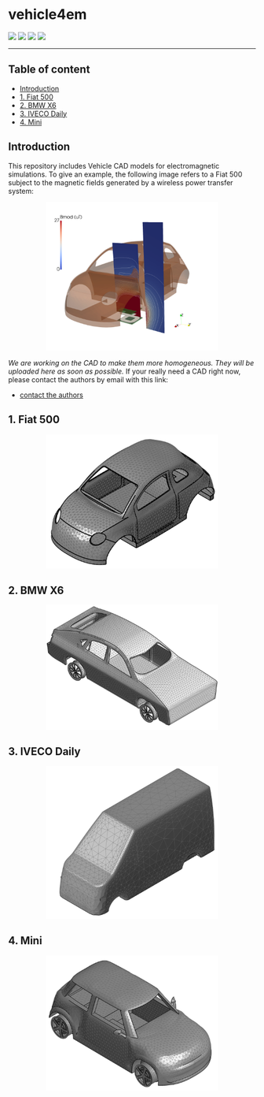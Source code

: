 # vehicle4em
![](https://img.shields.io/badge/open-source-blue)
![](https://img.shields.io/badge/license-MIT-blue)
![](https://img.shields.io/badge/CAD-Vehicle-blue)
![](https://img.shields.io/badge/Electromagnetic-Simulation-blue)
***

## Table of content
* [Introduction](https://github.com/cadema-PoliTO/vehicle4em#introduction)
* [1. Fiat 500](https://github.com/cadema-PoliTO/vehicle4em#1-fiat-500)
* [2. BMW X6](https://github.com/cadema-PoliTO/vehicle4em#2-bmw-x6)
* [3. IVECO Daily](https://github.com/cadema-PoliTO/vehicle4em#3-iveco-daily)
* [4. Mini](https://github.com/cadema-PoliTO/vehicle4em#4-mini)

## Introduction
This repository includes Vehicle CAD models for electromagnetic simulations. To give an example, the following image refers to a Fiat 500 subject to the magnetic fields generated by a wireless power transfer system:

<p align="center">
<img src="./img/fiat500_field.png" width="350">
</p>

*We are working on the CAD to make them more homogeneous. They will be uploaded here as soon as possible.* If your really need a CAD right now, please contact the authors by email with this link:
* [contact the authors](mailto:fabio.freschi@polito.it,luca.giaccone@polito.it)

## 1. Fiat 500

<p align="center">
<img src="./img/fiat500.png" width="350">
</p>

## 2. BMW X6

<p align="center">
<img src="./img/bmwX6.png" width="350">
</p>

## 3. IVECO Daily

<p align="center">
<img src="./img/daily.png" width="350">
</p>

## 4. Mini

<p align="center">
<img src="./img/mini.png" width="350">
</p>





